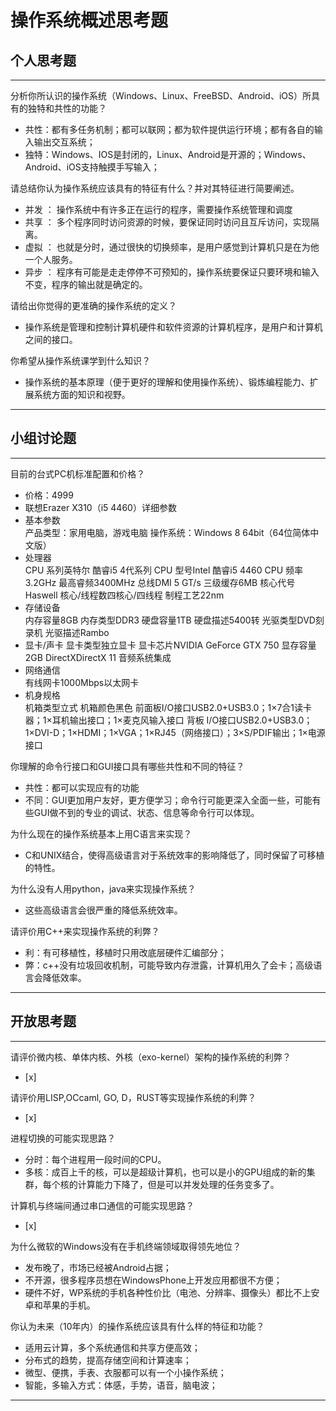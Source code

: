 # 操作系统概述思考题

## 个人思考题

---

分析你所认识的操作系统（Windows、Linux、FreeBSD、Android、iOS）所具有的独特和共性的功能？
- 共性：都有多任务机制；都可以联网；都为软件提供运行环境；都有各自的输入输出交互系统；
- 独特：Windows、IOS是封闭的，Linux、Android是开源的；Windows、Android、iOS支持触摸手写输入；

>  

请总结你认为操作系统应该具有的特征有什么？并对其特征进行简要阐述。
- 并发 ： 操作系统中有许多正在运行的程序，需要操作系统管理和调度
- 共享 ： 多个程序同时访问资源的时候，要保证同时访问且互斥访问，实现隔离。
- 虚拟 ： 也就是分时，通过很快的切换频率，是用户感觉到计算机只是在为他一个人服务。
- 异步 ： 程序有可能是走走停停不可预知的，操作系统要保证只要环境和输入不变，程序的输出就是确定的。

>   

请给出你觉得的更准确的操作系统的定义？
- 操作系统是管理和控制计算机硬件和软件资源的计算机程序，是用户和计算机之间的接口。

>   

你希望从操作系统课学到什么知识？
- 操作系统的基本原理（便于更好的理解和使用操作系统）、锻炼编程能力、扩展系统方面的知识和视野。

>   

---

## 小组讨论题

---

目前的台式PC机标准配置和价格？
- 价格：4999
- 联想Erazer X310（i5 4460）详细参数
- 基本参数	
产品类型：家用电脑，游戏电脑
操作系统：Windows 8 64bit（64位简体中文版）
- 处理器	
CPU 系列英特尔 酷睿i5 4代系列
CPU 型号Intel 酷睿i5 4460
CPU 频率3.2GHz
最高睿频3400MHz
总线DMI 5 GT/s
三级缓存6MB
核心代号Haswell
核心/线程数四核心/四线程
制程工艺22nm
- 存储设备	
内存容量8GB
内存类型DDR3
硬盘容量1TB
硬盘描述5400转
光驱类型DVD刻录机
光驱描述Rambo
- 显卡/声卡	
显卡类型独立显卡
显卡芯片NVIDIA GeForce GTX 750
显存容量2GB
DirectXDirectX 11
音频系统集成
- 网络通信	
有线网卡1000Mbps以太网卡
- 机身规格	
机箱类型立式
机箱颜色黑色
前面板I/O接口USB2.0+USB3.0；1×7合1读卡器；1×耳机输出接口；1×麦克风输入接口
背板 I/O接口USB2.0+USB3.0；1×DVI-D；1×HDMI；1×VGA；1×RJ45（网络接口）；3×S/PDIF输出；1×电源接口 

> 

你理解的命令行接口和GUI接口具有哪些共性和不同的特征？
- 共性：都可以实现应有的功能
- 不同：GUI更加用户友好，更方便学习；命令行可能更深入全面一些，可能有些GUI做不到的专业的调试、状态、信息等命令行可以体现。

> 

为什么现在的操作系统基本上用C语言来实现？
- C和UNIX结合，使得高级语言对于系统效率的影响降低了，同时保留了可移植的特性。

>  

为什么没有人用python，java来实现操作系统？
- 这些高级语言会很严重的降低系统效率。

>  

请评价用C++来实现操作系统的利弊？
- 利：有可移植性，移植时只用改底层硬件汇编部分；
- 弊：c++没有垃圾回收机制，可能导致内存泄露，计算机用久了会卡；高级语言会降低效率。

>  

---

## 开放思考题

---

请评价微内核、单体内核、外核（exo-kernel）架构的操作系统的利弊？
- [x]  

>  

请评价用LISP,OCcaml, GO, D，RUST等实现操作系统的利弊？
- [x]  

>  

进程切换的可能实现思路？
- 分时：每个进程用一段时间的CPU。
- 多核：成百上千的核，可以是超级计算机，也可以是小的GPU组成的新的集群，每个核的计算能力下降了，但是可以并发处理的任务变多了。

>  

计算机与终端间通过串口通信的可能实现思路？
- [x]  

>  

为什么微软的Windows没有在手机终端领域取得领先地位？
- 发布晚了，市场已经被Android占据；
- 不开源，很多程序员想在WindowsPhone上开发应用都很不方便；
- 硬件不好，WP系统的手机各种性价比（电池、分辨率、摄像头）都比不上安卓和苹果的手机。

>  

你认为未来（10年内）的操作系统应该具有什么样的特征和功能？
- 适用云计算，多个系统通信和共享方便高效；
- 分布式的趋势，提高存储空间和计算速率；
- 微型、便携，手表、衣服都可以有一个小操作系统；
- 智能，多输入方式：体感，手势，语音，脑电波；

>  

---
